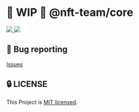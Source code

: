 # 🚧 WIP 🚧 @nft-team/core

<a href="https://github.com/mbti-nf-team/frontend-libraries/issues?q=is%3Aissue+is%3Aopen+sort%3Aupdated-desc">
  <img src="https://img.shields.io/github/issues/mbti-nf-team/frontend-libraries?style=flat-square" />
</a>

<a href="https://github.com/mbti-nf-team/frontend-libraries/blob/main/LICENSE">
  <img src="https://img.shields.io/github/license/mbti-nf-team/frontend-libraries?style=flat-square">
</a>

## 🐛 Bug reporting
[Issues](https://github.com/mbti-nf-team/frontend-libraries/issues)

## 🔒 LICENSE
This Project is [MIT licensed](https://github.com/mbti-nf-team/frontend-libraries/blob/main/LICENSE).
